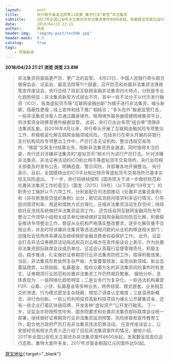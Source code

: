 ```yaml
---
layout:       post
title:        央行联手最高法院等11部委 集中打击“新型”非法集资
subtitle:     2017年全国公安机关立案侦办非法集资案件8600余起，发案数呈现高位运行态势。
date:         2018/04/23 21:21
author:       杨芮
header-img:   "img/my-post/tech06.jpg"
header-mask:  0.3
catalog:      true
tags:
    - 界面新闻
---
```


**2018/04/23 21:21**  **浏览 浏览 23.8W**

> 非法集资将面临更严厉、更广泛的监管。
4月23日，中国人民银行牵头联合银保监会、证监会、最高法院等11个部委，召开防范和处置非法集资法律政策宣传座谈会。央行总结了目前互联网金融非法集资四大特点，分别是专业化趋势明显；非法集资新型方式层出不穷，其中一些不法分子以代币发行融资（ICO）、各类虚拟货币等“互联网金融创新”为幌子进行非法集资，噱头新颖，隐蔽性更强；线上宣传和线下推广相结合；“多头在外”躲避监管打击，一些非法集资涉案人员通过藏身境外、租用境外服务器搭建网络集资平台，将涉案资金转移至境外躲避监管。
此前，央行已出台多项“组合拳”清理非法集资乱象。自2016年4月以来，央行牵头开展了互联网金融风险专项整治工作，积极稳妥化解互联网金融领域风险。
包括央行在牵头开展的非银行支付机构风险专项整治工作中，严厉打击无证机构，整治违规交易场所、“微盘”交易支付结算业务，阻断非法集资资金通道。同时值得关注的是，央行还对涉嫌非法集资的“虚拟货币”相关行为进行严厉打击。针对涉嫌非法集资、非法证券活动的ICO和比特币等虚拟货币交易场所，央行会同相关部委及时发布公告，明确态度、警示风险，并部署各地开展整治。
央行表示，目前，全国摸排出的ICO平台和比特币等虚拟货币交易场所已基本实现无风险退出。
下一步，央行将继续按照《国务院关于进一步做好防范和处置非法集资工作的意见》（国发〔2015〕59号）（以下简称“59号文”）的职责分工做好以下六项工作，分别是配合司法部推动《处置非法集资条例》和《非存款类放贷组织条例》出台；密切监测民间借贷利率运行情况，引导民间借贷利率、用途和借款方式合理化，压缩非法集资活动生存空间；继续依托反洗钱系统做好非法集资监测工作。
还包括会同互联网金融风险专项整治工作领导小组相关成员单位继续做好互联网金融风险防范化解，积极稳妥推进专项整治工作，督促从业机构严格落实整改要求，逐步化解存量不合规业务，并及时将涉嫌非法集资等违法违规问题的从业机构移送相关部门；加强社会信用体系建设及继续做好金融消费者权益保护工作。
此外，证监会打击非法证券期货活动局巡视员刘云峰亦在宣传座谈会上表示，作为处置非法集资部际联席会议成员单位，证监会认真履行监督管理责任，积极主动，稳步推进，扎实做好证券期货行业非法集资防控工作，取得积极效果。当前，非法集资形势依然复杂严峻，大案要案频发，呈现向新领域、新业态蔓延趋势，以原始股、私募基金、股权众筹为名的非法集资风险事件时有发生，证券期货行业防范和处置非法集资工作仍然艰巨繁重。
据他分析，具体表现为：一是网络化趋势明显；二是业务行为复杂化。一些违法机构兼营P2P、众筹、小贷、私募基金等多种业务，跨界经营、模式嵌套、业务相互交织渗透，行为模式更加复杂隐蔽，增加了调查认定难度；三是滥用新概念，进行伪创新。一些公司利用投资高新科技项目为噱头公开募集资金，还有一些企业打着区块链招牌，开发各种“虚拟资产”公开发行融资。
下一步，证监会亦将按照党中央、国务院要求和处置非法集资部际联席会议统一部署，继续做好证券期货行业非法集资监测预警、风险排查和宣传教育工作，配合地方政府严厉打击非法集资违法犯罪活动。
在宣传座谈会上，公安部经侦局相关负责人还介绍了目前非法集资案件的情况，据他介绍，2017年全国公安机关立案侦办非法集资案件8600余起，发案数呈现高位运行态势。重特大案件多发，2017年涉案金额超亿元的案件达50起。



[原文地址](http://www.jiemian.com/article/2080493.html){:target="_blank"}


